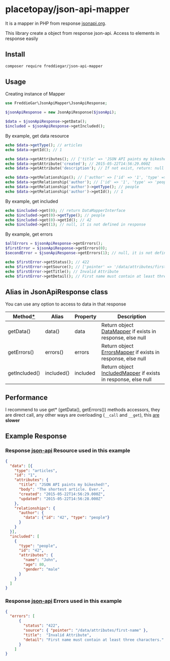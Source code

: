 # placetopay/json-api-mapper

It is a mapper in PHP from response [jsonapi.org](http://jsonapi.org).

This library create a object from response json-api. Access to elements in response easily

## Install

```bash
composer require freddiegar/json-api-mapper
```

## Usage

Creating instance of Mapper

```php
use FreddieGar\JsonApiMapper\JsonApiResponse;

$jsonApiResponse = new JsonApiResponse($jsonApi);

$data = $jsonApiResponse->getData();
$included = $jsonApiResponse->getIncluded();
```

By example, get data resource

```php
echo $data->getType(); // articles
echo $data->getId(); // 1

echo $data->getAttributes(); // ['title' => 'JSON API paints my bikeshed!', 'body' => '...']
echo $data->getAttribute('created'); // 2015-05-22T14:56:29.000Z
echo $data->getAttribute('description'); // If not exist, return: null

echo $data->getRelationships(); // ['author' => ['id' => '1', 'type' => 'people']]
echo $data->getRelationship('author'); // ['id' => '1', 'type' => 'people']
echo $data->getRelationship('author')->getType(); // people
echo $data->getRelationship('author')->getId(); // 1
```

By example, get included

```php
echo $included->get(0); // return DataMapperInterface
echo $included->get(0)->getType(); // people
echo $included->get(0)->getId(); // 42
echo $included->get(1); // null, it is not defined in response
```

By example, get errors

```php
$allErrors = $jsonApiResponse->getErrors();
$firstError = $jsonApiResponse->getErrors(0);
$secondError = $jsonApiResponse->getErrors(1); // null, it is not defined in response

echo $firstError->getStatus(); // 422
echo $firstError->getSource(); // ['pointer' => '/data/attributes/first-name']
echo $firstError->getTitle(); // Invalid Attribute
echo $firstError->getDetail(); // First name must contain at least three characters.

```

## Alias in JsonApiResponse class

You can use any option to access to data in that response

| Method[*][link-performance]         | Alias           | Property        |Description                                                     |
|----------------|-----------------|-----------------|----------------------------------------------------------------|
| getData()      | data()          | data            | Return object [DataMapper][link-data-mapper] if exists in response, else null      |
| getErrors()    | errors()        | errors          | Return object [ErrorsMapper][link-errors-mapper] if exists in response, else null   |
| getIncluded()  | included()      | included        | Return object [IncludedMapper][link-included-mapper] if exists in response, else null   |

[link-data-mapper]: https://github.com/freddiegar/json-api-mapper/blob/master/src/Contracts/DataMapperInterface.php
[link-errors-mapper]: https://github.com/freddiegar/json-api-mapper/blob/master/src/Contracts/ErrorsMapperInterface.php
[link-meta-mapper]: https://github.com/freddiegar/json-api-mapper/blob/master/src/Contracts/MetaMapperInterface.php
[link-included-mapper]: https://github.com/freddiegar/json-api-mapper/blob/master/src/Contracts/IncludedMapperInterface.php
[link-performance]: #performance

## Performance
<a name="performance"></a>

I recommend to use get* (getData(), getErrors()) methods accessors, they are direct call, any other ways are overloading (`__call`  and `__get`), this [are](https://gist.github.com/bwaidelich/7334680) __slower__

## Example Response

### Response [json-api](http://jsonapi.org/examples/#sparse-fieldsets) Resource used in this example

```json
{
  "data": [{
    "type": "articles",
    "id": "1",
    "attributes": {
      "title": "JSON API paints my bikeshed!",
      "body": "The shortest article. Ever.",
      "created": "2015-05-22T14:56:29.000Z",
      "updated": "2015-05-22T14:56:28.000Z"
    },
    "relationships": {
      "author": {
        "data": {"id": "42", "type": "people"}
      }
    }
  }],
  "included": [
    {
      "type": "people",
      "id": "42",
      "attributes": {
        "name": "John",
        "age": 80,
        "gender": "male"
      }
    }
  ]
}
```

### Response [json-api](http://jsonapi.org/examples/#sparse-fieldsets) Errors used in this example

```json
{
  "errors": [
      {
        "status": "422",
        "source": { "pointer": "/data/attributes/first-name" },
        "title":  "Invalid Attribute",
        "detail": "First name must contain at least three characters."
      }
    ]
}
```
